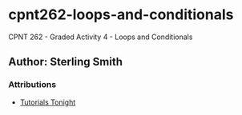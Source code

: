 # cpnt262-loops-and-conditionals
CPNT 262 - Graded Activity 4 - Loops and Conditionals

## Author: Sterling Smith

### Attributions
- [Tutorials Tonight](https://www.tutorialstonight.com/online-html-editor?p=js&q=left-triangle-star-pattern)